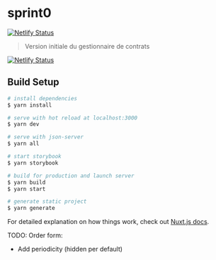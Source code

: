 # sprint0

[![Netlify Status](
https://api.netlify.com/api/v1/badges/e5a68325-2905-4083-a1e0-e39781833902/deploy-status
)](
https://app.netlify.com/sites/sprint0/deploys
)

> Version initiale du gestionnaire de contrats

[![Netlify Status](https://api.netlify.com/api/v1/badges/e5a68325-2905-4083-a1e0-e39781833902/deploy-status)](https://app.netlify.com/sites/sprint0/deploys)

## Build Setup

```bash
# install dependencies
$ yarn install

# serve with hot reload at localhost:3000
$ yarn dev

# serve with json-server
$ yarn all

# start storybook
$ yarn storybook

# build for production and launch server
$ yarn build
$ yarn start

# generate static project
$ yarn generate
```

For detailed explanation on how things work, check out [Nuxt.js docs](https://nuxtjs.org).

TODO: Order form:

- Add periodicity (hidden per default)
